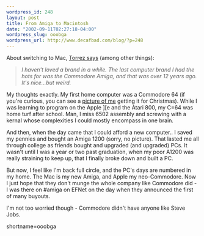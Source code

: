 ```yaml
--- 
wordpress_id: 248
layout: post
title: From Amiga to Macintosh
date: "2002-09-11T02:27:18-04:00"
wordpress_slug: ooobga
wordpress_url: http://www.decafbad.com/blog/?p=248
---
```

<p>About switching to Mac, <a href="http://torrez.org/archives/000313.php">Torrez says</a> (among other things):<blockquote><i>I haven't loved a brand in a while. The last computer brand I had the hots for was the Commodore Amiga, and that was over 12 years ago. It's nice...but weird.</i></blockquote>My thoughts exactly.  My first home computer was a Commodore 64 (if you're curious, you can see a <a href="http://www.decafbad.com/gallery/lil-kid-me/aao">picture of me</a> getting it for Christmas).  While I was learning to program on the Apple ][e and the Atari 800, my C=64 was home turf after school.  Man, I miss 6502 assembly and screwing with a kernal whose complexities I could mostly encompass in one brain.</p>
<p>And then, when the day came that I could afford a new computer..  I saved my pennies and bought an Amiga 1200 (sorry, no picture).  That lasted me all through college as friends bought and upgraded (and upgraded) PCs.  It wasn't until I was a year or two past graduation, when my poor A1200 was really straining to keep up, that I finally broke down and built a PC.</p>
<p>But now, I feel like I'm back full circle, and the PC's days are numbered in my home.  The Mac is my new Amiga, and Apple my neo-Commodore.  Now I just hope that they don't munge the whole company like Commodore did - I was there on #amiga on EFNet on the day when they announced the first of many buyouts.</p>
<p>I'm not too worried though - Commodore didn't have anyone like Steve Jobs.</p>
<!--more-->
shortname=ooobga
